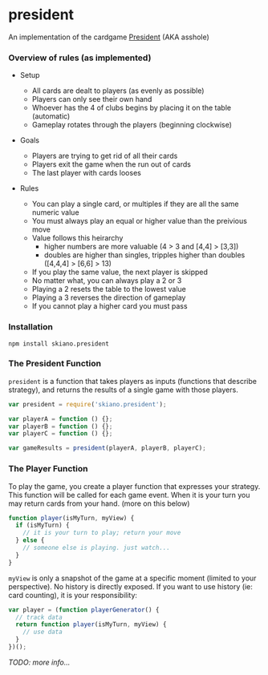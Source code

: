 # president

An implementation of the cardgame [President](https://en.wikipedia.org/wiki/President_(card_game)#General_rules) (AKA asshole)

### Overview of rules (as implemented)

* Setup
  * All cards are dealt to players (as evenly as possible)
  * Players can only see their own hand
  * Whoever has the 4 of clubs begins by placing it on the table (automatic)
  * Gameplay rotates through the players (beginning clockwise)

* Goals
  * Players are trying to get rid of all their cards
  * Players exit the game when the run out of cards
  * The last player with cards looses

* Rules
  * You can play a single card, or multiples if they are all the same numeric value
  * You must always play an equal or higher value than the preivious move
  * Value follows this heirarchy
    * higher numbers are more valuable (4 > 3 and [4,4] > [3,3])
    * doubles are higher than singles, tripples higher than doubles ([4,4,4] > [6,6] > 13)
  * If you play the same value, the next player is skipped
  * No matter what, you can always play a 2 or 3
  * Playing a 2 resets the table to the lowest value
  * Playing a 3 reverses the direction of gameplay
  * If you cannot play a higher card you must pass

  



### Installation

```
npm install skiano.president
```

### The President Function

```president``` is a function that takes players as inputs (functions that describe strategy), and returns the results of a single game with those players.

```javascript
var president = require('skiano.president');

var playerA = function () {};
var playerB = function () {};
var playerC = function () {};

var gameResults = president(playerA, playerB, playerC);

```

### The Player Function

To play the game, you create a player function that expresses your strategy. This function will be called for each game event. When it is your turn you may return cards from your hand. (more on this below)

```javascript
function player(isMyTurn, myView) {
  if (isMyTurn) {
    // it is your turn to play; return your move
  } else {
    // someone else is playing. just watch...
  }
}
```

```myView``` is only a snapshot of the game at a specific moment (limited to your perspective). No history is directly exposed. If you want to use history (ie: card counting), it is your responsibility:

```javascript
var player = (function playerGenerator() {
  // track data
  return function player(isMyTurn, myView) {
    // use data
  }
})();
```

_TODO: more info..._
